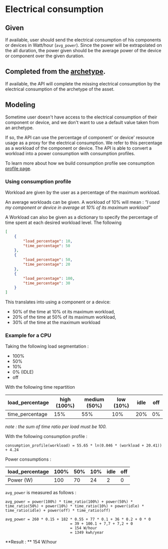 # Electrical consumption

## Given

If available, user should send the electrical consumption of his components or devices in Watt/hour (`avg_power`).
Since the power will be extrapolated on the all duration, the power given should be the average power of the device or component over the given duration.

## Completed from the [archetype](../archetypes.md).

If available, the API will complete the missing electrical consumption by the electrical consumption of the archetype of the asset.

## Modeling

Sometime user doesn't have access to the electrical consumption of their component or device, and we don't want to use a default value taken from an archetype.

If so, the API can use the percentage of component' or device' resource usage as a proxy for the electrical consumption. We refer to this percentage as a workload of the component or device.
The API is able to convert a workload into a power consumption with consumption profiles.

To learn more about how we build consumption profile see consumption [profile page](../consumption_profile.md).

### Using consumption profile

Workload are given by the user as a percentage of the maximum workload.

An average workloads can be given. A workload of 10% will mean : *"I used my component or device in average at 10% of its maximum workload"*

A Workload can also be given as a dictionary to specify the percentage of time spent at each desired workload level.
The following 

```json
[
    {
        "load_percentage": 10,
        "time_percentage": 50
    },
    {
        "load_percentage": 50,
        "time_percentage": 20
    },
    {
        "load_percentage": 100,
        "time_percentage": 30
    }
]
```

This translates into using a component or a device:

- 50% of the time at 10% ot its maximum workload,
- 20% of the time at 50% of its maximum workload,
- 30% of the time at the maximum workload

### Example for a CPU

Taking the following load segmentation :

- 100%
- 50%
- 10%
- 0% (IDLE)
- off

With the following time repartition

| load_percentage | high (100%) | medium (50%) | low (10%) | idle | off |
|-----------------|-------------|--------------|-----------|------|-----|
| time_percentage | 15%         | 55%          | 10%       | 20%  | 0%  |

_note : the sum of time ratio per load must be 100._

With the following consumption profile : 

```consumption_profile(workload) = 55.65 * ln(0.046 * (workload + 20.41)) + 4.24```

Power consumptions : 

| load_percentage | 100% | 50%  | 10%   | idle | off   |
|-----------------|------|------|-------|------|-------|
| Power (W)       | 100  | 70   | 24    | 2    | 0     |

`avg_power` is measured as follows :

```
avg_power = power(100%) * time_ratio(100%) + power(50%) * time_ratio(50%) + power(10%) * time_ratio(10%) + power(idle) * time_ratio(idle) + power(off) * time_ratio(off)
```

```
avg_power = 260 * 0.15 + 182 * 0.55 + 77 * 0.1 + 36 * 0.2 + 0 * 0
                             = 39 + 100.1 + 7,7 + 7,2 + 0
                             = 154 W/hour
                             = 1349 kwh/year
```

**Result : ** 154 W/hour

